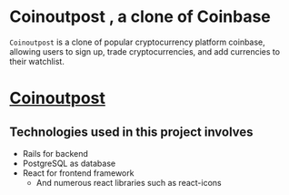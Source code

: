 # Coinoutpost , a clone of Coinbase

`Coinoutpost` is a clone of popular cryptocurrency platform coinbase, allowing users to sign up, trade cryptocurrencies, and add currencies to their watchlist.

# [Coinoutpost](http://coinoutpost.herokuapp.com/) 

## Technologies used in this project involves
- Rails for backend
- PostgreSQL as database
- React for frontend framework
  - And numerous react libraries such as react-icons



